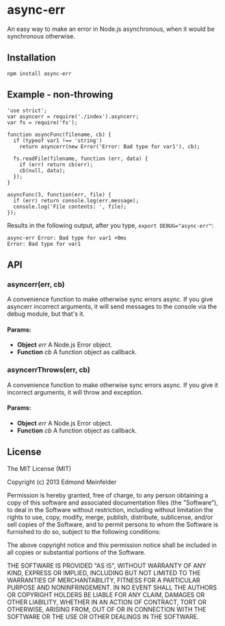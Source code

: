 async-err
=========

An easy way to make an error in Node.js asynchronous, when it would be
synchronous otherwise.

## Installation

    npm install async-err

## Example - non-throwing

    'use strict';
    var asyncerr = require('./index').asyncerr;
    var fs = require('fs');

    function asyncFunc(filename, cb) {
      if (typeof var1 !== 'string')
        return asyncerr(new Error('Error: Bad type for var1'), cb);

      fs.readFile(filename, function (err, data) {
        if (err) return cb(err);
        cb(null, data);
      });
    }

    asyncFunc(3, function(err, file) {
      if (err) return console.log(err.message);
      console.log('File contents: ', file);
    });

Results in the following output, after you type, `export DEBUG="async-err"`:

    async-err Error: Bad type for var1 +0ms
    Error: Bad type for var1

## API

### asyncerr(err, cb)
A convenience function to make otherwise sync errors async. If you give asyncerr
incorrect arguments, it will send messages to the console via the debug module,
but that's it.

#### Params:
* **Object** *err* A Node.js Error object.
* **Function** *cb* A function object as callback.

### asyncerrThrows(err, cb)
A convenience function to make otherwise sync errors async. If you give it
incorrect arguments, it will throw and exception.

#### Params:
* **Object** *err* A Node.js Error object.
* **Function** *cb* A function object as callback.

## License

The MIT License (MIT)

Copyright (c) 2013 Edmond Meinfelder

Permission is hereby granted, free of charge, to any person obtaining a copy of
this software and associated documentation files (the "Software"), to deal in
the Software without restriction, including without limitation the rights to
use, copy, modify, merge, publish, distribute, sublicense, and/or sell copies of
the Software, and to permit persons to whom the Software is furnished to do so,
subject to the following conditions:

The above copyright notice and this permission notice shall be included in all
copies or substantial portions of the Software.

THE SOFTWARE IS PROVIDED "AS IS", WITHOUT WARRANTY OF ANY KIND, EXPRESS OR
IMPLIED, INCLUDING BUT NOT LIMITED TO THE WARRANTIES OF MERCHANTABILITY, FITNESS
FOR A PARTICULAR PURPOSE AND NONINFRINGEMENT. IN NO EVENT SHALL THE AUTHORS OR
COPYRIGHT HOLDERS BE LIABLE FOR ANY CLAIM, DAMAGES OR OTHER LIABILITY, WHETHER
IN AN ACTION OF CONTRACT, TORT OR OTHERWISE, ARISING FROM, OUT OF OR IN
CONNECTION WITH THE SOFTWARE OR THE USE OR OTHER DEALINGS IN THE SOFTWARE.

